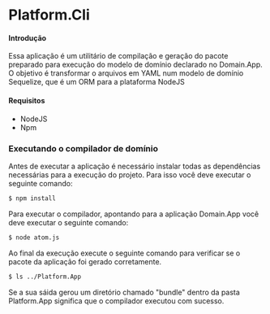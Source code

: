 # Platform.Cli

#### Introdução
Essa aplicação é um utilitário de compilação e geração do pacote preparado para execução do modelo de domínio declarado no Domain.App. O objetivo é transformar o arquivos em YAML num modelo de domínio Sequelize, que é um ORM para a plataforma NodeJS

#### Requisitos

* NodeJS
* Npm

### Executando o compilador de domínio

Antes de executar a aplicação é necessário instalar todas as dependências necessárias para a execução do projeto.
Para isso você deve executar o seguinte comando:
```sh
$ npm install
```

Para executar o compilador, apontando para a aplicação Domain.App você deve executar o seguinte comando:
```sh
$ node atom.js
```

Ao final da execução execute o seguinte comando para verificar se o pacote da aplicação foi gerado corretamente.
```sh
$ ls ../Platform.App
```
Se a sua sáida gerou um diretório chamado "bundle" dentro da pasta Platform.App significa que o compilador executou com sucesso.